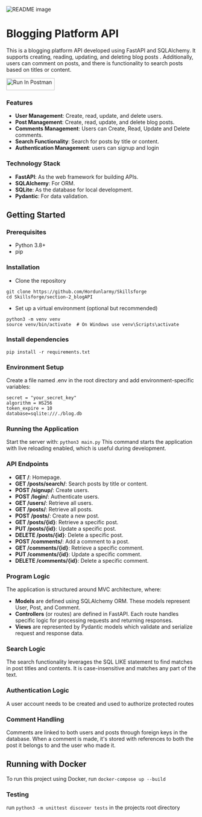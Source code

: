 <picture> <source media="(prefers-color-scheme: dark)" srcset="https://i.imgur.com/8lgbDs0.png"> <source media="(prefers-color-scheme: light)" srcset="https://i.imgur.com/8lgbDs0.png"> <img alt="README image" src="https://i.imgur.com/8lgbDs0.png"> </picture>

# Blogging Platform API
This is a blogging platform API developed using FastAPI and SQLAlchemy. It supports creating, reading, updating, and deleting blog posts . Additionally, users can comment on posts, and there is functionality to search posts based on titles or content.

[<img src="https://run.pstmn.io/button.svg" alt="Run In Postman" style="width: 128px; height: 32px;">](https://god.gw.postman.com/run-collection/34428095-abf379b1-2a23-4314-a6a7-fa2501c43d23?action=collection%2Ffork&source=rip_markdown&collection-url=entityId%3D34428095-abf379b1-2a23-4314-a6a7-fa2501c43d23%26entityType%3Dcollection%26workspaceId%3D1ee2ff56-2d76-4ee0-a80b-a43ca188ff1b)

### Features
* **User Management**: Create, read, update, and delete users.
* **Post Management**: Create, read, update, and delete blog posts.
* **Comments Management**: Users can Create, Read, Update and Delete comments.
* **Search Functionality**: Search for posts by title or content.
* **Authentication Management**: users can signup and login

### Technology Stack
* **FastAPI**: As the web framework for building APIs.
* **SQLAlchemy**: For ORM.
* **SQLite**: As the database for local development.
* **Pydantic**: For data validation.

## Getting Started

### Prerequisites
- Python 3.8+
- pip

### Installation
- Clone the repository
```
git clone https://github.com/Hordunlarmy/Skillsforge
cd Skillsforge/section-2_blogAPI
```
- Set up a virtual environment (optional but recommended)
```
python3 -m venv venv
source venv/bin/activate  # On Windows use venv\Scripts\activate
```
### Install dependencies
`pip install -r requirements.txt`

### Environment Setup
Create a file named .env in the root directory and add environment-specific variables:
```
secret = "your_secret_key"
algorithm = HS256
token_expire = 10
database=sqlite:///./blog.db
```
### Running the Application
Start the server with:
`python3 main.py`
This command starts the application with live reloading enabled, which is useful during development.

### API Endpoints
* **GET /**: Homepage.
* **GET /posts/search/**: Search posts by title or content.
* **POST /signup/**: Create users.
* **POST /login/**: Authenticate users.
* **GET /users/**: Retrieve all users.
* **GET /posts/**: Retrieve all posts.
* **POST /posts/**: Create a new post.
* **GET /posts/{id}**: Retrieve a specific post.
* **PUT /posts/{id}**: Update a specific post.
* **DELETE /posts/{id}**: Delete a specific post.
* **POST /comments/**: Add a comment to a post.
* **GET /comments/{id}**: Retrieve a specific comment.
* **PUT /comments/{id}**: Update a specific comment.
* **DELETE /comments/{id}**: Delete a specific comment.

### Program Logic
The application is structured around MVC architecture, where:

* **Models** are defined using SQLAlchemy ORM. These models represent User, Post, and Comment.
* **Controllers** (or routes) are defined in FastAPI. Each route handles specific logic for processing requests and returning responses.
* **Views** are represented by Pydantic models which validate and serialize request and response data.

### Search Logic
The search functionality leverages the SQL LIKE statement to find matches in post titles and contents. It is case-insensitive and matches any part of the text.

### Authentication Logic
A user account needs to be created and used to authorize protected routes

### Comment Handling
Comments are linked to both users and posts through foreign keys in the database. When a comment is made, it's stored with references to both the post it belongs to and the user who made it.

## Running with Docker
To run this project using Docker, run `docker-compose up --build`

### Testing
run `python3 -m unittest discover tests` in the projects root directory
